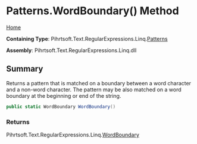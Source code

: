 # Patterns\.WordBoundary\(\) Method

[Home](../../../../../../README.md)

**Containing Type**: Pihrtsoft\.Text\.RegularExpressions\.Linq\.[Patterns](../README.md)

**Assembly**: Pihrtsoft\.Text\.RegularExpressions\.Linq\.dll

## Summary

Returns a pattern that is matched on a boundary between a word character and a non\-word character\. The pattern may be also matched on a word boundary at the beginning or end of the string\.

```csharp
public static WordBoundary WordBoundary()
```

### Returns

Pihrtsoft\.Text\.RegularExpressions\.Linq\.[WordBoundary](../../WordBoundary/README.md)

